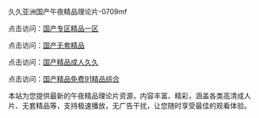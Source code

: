 久久亚洲国产午夜精品理论片-0709mf

点击访问：<a href="https://heiliaozj3tjd.pages.dev">国产专区精品一区</a>

点击访问：<a href="https://heiliaoe8ajia.pages.dev">国产无套精品</a>

点击访问：<a href="https://heiliaoxqkkct.pages.dev">国产精品成人久久</a>

点击访问：<a href="https://heiliaoxwd5i8.pages.dev">国产精品免费91精品综合</a>

本站为您提供最新的午夜精品理论片资源，内容丰富、精彩，涵盖各类高清成人片、无套精品等，支持极速播放，无广告干扰，让您随时享受最佳的观看体验。

<span style="display:none;">[Canonical link](https://github.com/bn20250709/bn02 ）</span>
